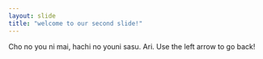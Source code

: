 ```yaml
---
layout: slide
title: "welcome to our second slide!"
---
```

Cho no you ni mai, hachi no youni sasu. Ari.
Use the left arrow to go back!
